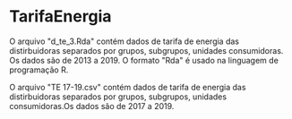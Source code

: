 # TarifaEnergia

O arquivo "d_te_3.Rda" contém dados de tarifa de energia das distirbuidoras separados por grupos, subgrupos, unidades consumidoras. Os dados são de 2013 a 2019. O formato "Rda" é usado na linguagem de programação R.

O arquivo "TE 17-19.csv" contém dados de tarifa de energia das distirbuidoras separados por grupos, subgrupos, unidades consumidoras.Os dados são de 2017 a 2019.

